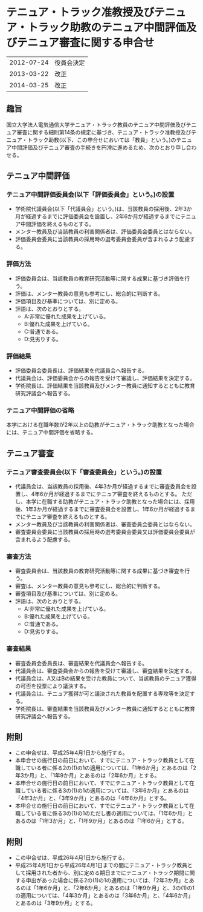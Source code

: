 # テニュア・トラック准教授及びテニュア・トラック助教のテニュア中間評価及びテニュア審査に関する申合せ

|||
|---|---|
|2012-07-24|役員会決定|
|2013-03-22|改正|
|2014-03-25|改正|

## 趣旨
国立大学法人電気通信大学テニュア・トラック教員のテニュア中間評価及びテニュア審査に関する細則第14条の規定に基づき、テニュア・トラック准教授及びテニュア・トラック助教(以下、この申合せにおいては「教員」という。)のテニュア中間評価及びテニュア審査の手続きを円滑に進めるため、次のとおり申し合わせる。

## テニュア中間評価

### テニュア中間評価委員会(以下「評価委員会」という。)の設置
- 学術院代議員会(以下「代議員会」という。)は、当該教員の採用後、2年3か月が経過するまでに評価委員会を設置し、2年6か月が経過するまでにテニュア中間評価を終えるものとする。
- メンター教員及び当該教員の利害関係者は、評価委員会委員とはならない。
- 評価委員会委員に当該教員の採用時の選考委員会委員が含まれるよう配慮する。

### 評価方法
- 評価委員会は、当該教員の教育研究活動等に関する成果に基づき評価を行う。
- 評価は、メンター教員の意見も参考にし、総合的に判断する。
- 評価項目及び基準については、別に定める。
- 評語は、次のとおりとする。
    - A:非常に優れた成果を上げている。
    - B:優れた成果を上げている。
    - C:普通である。
    - D:見劣りする。

### 評価結果
- 評価委員会委員長は、評価結果を代議員会へ報告する。
- 代議員会は、評価委員会からの報告を受けて審議し、評価結果を決定する。
- 学術院長は、評価結果を当該教員及びメンター教員に通知するとともに教育研究評議会へ報告する。

### テニュア中間評価の省略
本学における在職年数が2年以上の助教がテニュア・トラック助教となった場合には、テニュア中間評価を省略する。

## テニュア審査

### テニュア審査委員会(以下「審査委員会」という。)の設置
- 代議員会は、当該教員の採用後、4年3か月が経過するまでに審査委員会を設置し、4年6か月が経過するまでにテニュア審査を終えるものとする。
ただし、本学に在職する助教がテニュア・トラック助教となった場合には、採用後、1年3か月が経過するまでに審査委員会を設置し、1年6か月が経過するまでにテニュア審査を終えるものとする。
- メンター教員及び当該教員の利害関係者は、審査委員会委員とはならない。
- 審査委員会委員に当該教員の採用時の選考委員会委員又は評価委員会委員が含まれるよう配慮する。

### 審査方法
- 審査委員会は、当該教員の教育研究活動等に関する成果に基づき審査を行う。
- 審査は、メンター教員の意見も参考にし、総合的に判断する。
- 審査項目及び基準については、別に定める。
- 評語は、次のとおりとする。
    - A:非常に優れた成果を上げている。
    - B:優れた成果を上げている。
    - C:普通である。
    - D:見劣りする。

### 審査結果
- 審査委員会委員長は、審査結果を代議員会へ報告する。
- 代議員会は、審査委員会からの報告を受けて審議し、審査結果を決定する。
- 代議員会は、A又はBの結果を受けた教員について、当該教員のテニュア獲得の可否を投票により議決する。
- 代議員会は、テニュア獲得が可と議決された教員を配置する専攻等を決定する。
- 学術院長は、審査結果を当該教員及びメンター教員に通知するとともに教育研究評議会へ報告する。

## 附則
- この申合せは、平成25年4月1日から施行する。
- 本申合せの施行日の前日において、すでにテニュア・トラック教員として在職している者に係る2の(1)の1の適用については、「1年6か月」とあるのは「2年3か月」と、「1年9か月」とあるのは「2年6か月」とする。
- 本申合せの施行日の前日において、すでにテニュア・トラック教員として在職している者に係る3の(1)の1の適用については、「3年6か月」とあるのは「4年3か月」と、「3年9か月」とあるのは「4年6か月」とする。
- 本申合せの施行日の前日において、すでにテニュア・トラック教員として在職している者に係る3の(1)の1のただし書の適用については、「1年6か月」とあるのは「1年3か月」と、「1年9か月」とあるのは「1年6か月」とする。

## 附則
- この申合せは、平成26年4月1日から施行する。
- 平成25年4月1日から平成26年4月1日までの間にテニュア・トラック教員として採用された者から、別に定める期日までにテニュア・トラック期間に関する申出があった場合に係る2の(1)の1の適用については、「2年3か月」とあるのは「1年6か月」と、「2年6か月」とあるのは「1年9か月」と、3の(1)の1の適用については、「4年3か月」とあるのは「3年6か月」と、「4年6か月」とあるのは「3年9か月」とする。
